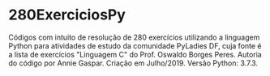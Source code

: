 # 280ExerciciosPy
 Códigos com intuito de resolução de 280 exercícios utilizando a linguagem Python para atividades de estudo da comunidade PyLadies DF, cuja fonte é a lista de exercícios "Linguagem C" do Prof. Oswaldo Borges Peres.   Autoria do código por Annie Gaspar. Criação em Julho/2019. Versão Python: 3.7.3.
